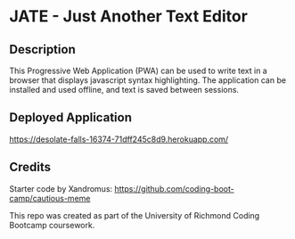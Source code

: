 # JATE - Just Another Text Editor

## Description

This Progressive Web Application (PWA) can be used to write text in a browser that displays javascript syntax highlighting. The application can be installed and used offline, and text is saved between sessions.

## Deployed Application

https://desolate-falls-16374-71dff245c8d9.herokuapp.com/


## Credits

Starter code by Xandromus: https://github.com/coding-boot-camp/cautious-meme

This repo was created as part of the University of Richmond Coding Bootcamp coursework.



